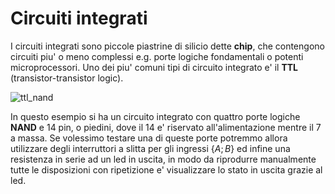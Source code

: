 # Circuiti integrati  

I circuiti integrati sono piccole piastrine di silicio dette **chip**, che contengono circuiti piu' o meno complessi e.g. porte logiche fondamentali o potenti microprocessori. Uno dei piu' comuni tipi di circuito integrato e' il **TTL** (transistor-transistor logic).  

![ttl_nand](https://github.com/dennyb87/elettrotecnica-serale/assets/7195133/0ec0be9b-aa45-4c93-98bd-5799b11386f0)  

In questo esempio si ha un circuito integrato con quattro porte logiche **NAND** e 14 pin, o piedini, dove il 14 e' riservato all'alimentazione mentre il 7 a massa. Se volessimo testare una di queste porte potremmo allora utilizzare degli interruttori a slitta per gli ingressi $\lbrace A; B \rbrace$ ed infine una resistenza in serie ad un led in uscita, in modo da riprodurre manualmente tutte le disposizioni con ripetizione e' visualizzare lo stato in uscita grazie al led.  

